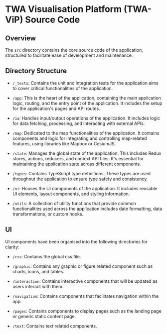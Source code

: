 # TWA Visualisation Platform (TWA-ViP) Source Code

## Overview

The `src` directory contains the core source code of the application, structured to facilitate ease of development and maintenance.

## Directory Structure

* `/_tests`: Contains the unit and integration tests for the application aims to cover critical functionalities of the application.

* `/app`: This is the heart of the application, containing the main application logic, routing, and the entry point of the application. It includes the setup for the application's pages and API routes.

* `/io`: Handles input/output operations of the application. It includes logic for data fetching, processing, and interacting with external APIs.

* `/map`: Dedicated to the map functionalities of the application. It contains components and logic for integrating and controlling map-related features, using libraries like Mapbox or CesiumJS.

* `/state`: Manages the global state of the application. This includes Redux stores, actions, reducers, and context API files. It's essential for maintaining the application state across different components.

* `/types`: Contains TypeScript type definitions. These types are used throughout the application to ensure type safety and consistency.

* `/ui`: Houses the UI components of the application. It includes reusable UI elements, layout components, and styling information.

* `/utils`: A collection of utility functions that provide common functionalities used across the application includes date formatting, data transformations, or custom hooks.

## UI 

UI components have been organised into the following directories for clarity:
* `/css`: Contains the global css file.

* `/graphic`: Contains any graphic or figure related component such as charts, icons, and tables.

* `/interaction`: Contains interactive components that will be updated as users interact with them.

* `/navigation`: Contains components that facilitates navigation within the app.

* `/pages`: Contains components to display pages such as the landing page or generic static content page.

* `/text`: Contains text related components.